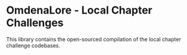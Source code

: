 # OmdenaLore - Local Chapter Challenges


This library contains the open-sourced compilation of the local chapter challenge codebases.
